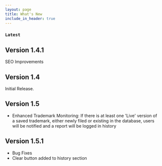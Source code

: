 ```yaml
---
layout: page
title: What's New
include_in_header: true
---
```


### `Latest`

## Version 1.4.1
SEO Improvements

## Version 1.4
Initial Release.

## Version 1.5
- Enhanced Trademark Monitoring: If there is at least one 'Live' version of a saved trademark, either newly filed or existing in the database, users will be notified and a report will be logged in history

## Version 1.5.1
- Bug Fixes
- Clear button added to history section


